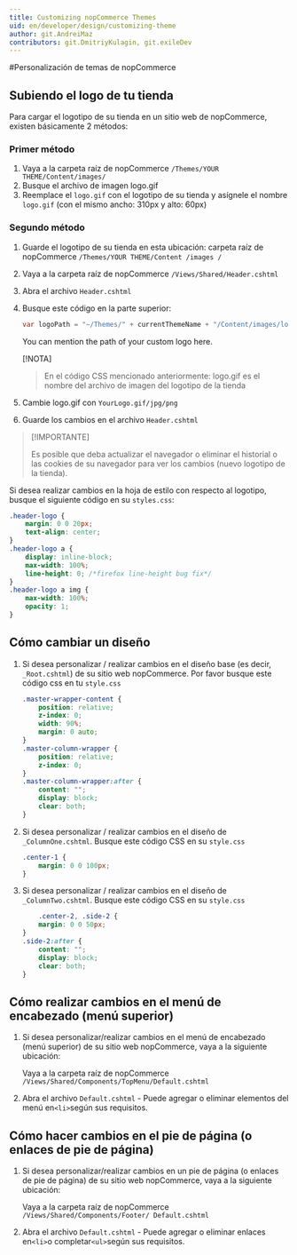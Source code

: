 ```yaml
---
title: Customizing nopCommerce Themes
uid: en/developer/design/customizing-theme
author: git.AndreiMaz
contributors: git.DmitriyKulagin, git.exileDev
---
```


#Personalización de temas de nopCommerce

## Subiendo el logo de tu tienda

Para cargar el logotipo de su tienda en un sitio web de nopCommerce, existen básicamente 2 métodos:

### Primer método

1. Vaya a la carpeta raíz de nopCommerce `/Themes/YOUR THEME/Content/images/`
1. Busque el archivo de imagen logo.gif
1. Reemplace el `logo.gif` con el logotipo de su tienda y asígnele el nombre` logo.gif` (con el mismo ancho: 310px y alto: 60px)

### Segundo método

1. Guarde el logotipo de su tienda en esta ubicación: carpeta raíz de nopCommerce `/Themes/YOUR THEME/Content /images /`
1. Vaya a la carpeta raíz de nopCommerce `/Views/Shared/Header.cshtml`
1. Abra el archivo `Header.cshtml`
1. Busque este código en la parte superior:



    ```csharp
    var logoPath = "~/Themes/" + currentThemeName + "/Content/images/logo.gif";
    ```

    You can mention the path of your custom logo here.

    [!NOTA]
     >
     > En el código CSS mencionado anteriormente: logo.gif es el nombre del archivo de imagen del logotipo de la tienda

1. Cambie logo.gif con `YourLogo.gif/jpg/png`
1. Guarde los cambios en el archivo `Header.cshtml`

> [!IMPORTANTE]
>
> Es posible que deba actualizar el navegador o eliminar el historial o las cookies de su navegador para ver los cambios (nuevo logotipo de la tienda).

Si desea realizar cambios en la hoja de estilo con respecto al logotipo, busque el siguiente código en su `styles.css`:

```css
.header-logo {
    margin: 0 0 20px;
    text-align: center;
}
.header-logo a {
    display: inline-block;
    max-width: 100%;
    line-height: 0; /*firefox line-height bug fix*/
}
.header-logo a img {
    max-width: 100%;
    opacity: 1;
}
```

## Cómo cambiar un diseño

1. Si desea personalizar / realizar cambios en el diseño base (es decir, `_Root.cshtml`) de su sitio web nopCommerce. Por favor busque este código css en tu `style.css`

    ```css
    .master-wrapper-content {
        position: relative;
        z-index: 0;
        width: 90%;
        margin: 0 auto;
    }
    .master-column-wrapper {
        position: relative;
        z-index: 0;
    }
    .master-column-wrapper:after {
        content: "";
        display: block;
        clear: both;
    }
    ```

1. Si desea personalizar / realizar cambios en el diseño de `_ColumnOne.cshtml`. Busque este código CSS en su `style.css`

    ```css
    .center-1 {
        margin: 0 0 100px;
    }
    ```

1. Si desea personalizar / realizar cambios en el diseño de `_ColumnTwo.cshtml`. Busque este código CSS en su `style.css`

    ```css
        .center-2, .side-2 {
        margin: 0 0 50px;
    }
    .side-2:after {
        content: "";
        display: block;
        clear: both;
    }
    ```

## Cómo realizar cambios en el menú de encabezado (menú superior)

1. Si desea personalizar/realizar cambios en el menú de encabezado (menú superior) de su sitio web nopCommerce, vaya a la siguiente ubicación:

     Vaya a la carpeta raíz de nopCommerce `/Views/Shared/Components/TopMenu/Default.cshtml`
1. Abra el archivo `Default.cshtml` - Puede agregar o eliminar elementos del menú en` <li> `según sus requisitos.

## Cómo hacer cambios en el pie de página (o enlaces de pie de página)

1. Si desea personalizar/realizar cambios en un pie de página (o enlaces de pie de página) de su sitio web nopCommerce, vaya a la siguiente ubicación:

     Vaya a la carpeta raíz de nopCommerce `/Views/Shared/Components/Footer/ Default.cshtml`
1. Abra el archivo `Default.cshtml` - Puede agregar o eliminar enlaces en` <li> `o completar` <ul> `según sus requisitos.
